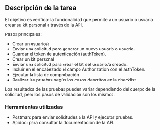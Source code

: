 ## Descripción de la tarea

El objetivo es verificar la funcionalidad que permite a un usuario o usuaria crear su kit personal a través de la API.

Pasos principales:
- Crear un usuario/a
- Enviar una solicitud para generar un nuevo usuario o usuaria.
- Guardar el token de autenticación (authToken).
- Crear un kit personal
- Enviar una solicitud para crear el kit del usuario/a creado.
- Incluir en el encabezado el campo Authorization con el authToken.
- Ejecutar la lista de comprobación
- Realizar las pruebas según los casos descritos en la checklist.

Los resultados de las pruebas pueden variar dependiendo del cuerpo de la solicitud, pero los pasos de validación son los mismos.

### Herramientas utilizadas
- Postman: para enviar solicitudes a la API y ejecutar pruebas.
- Apidoc: para consultar la documentación de la API.

